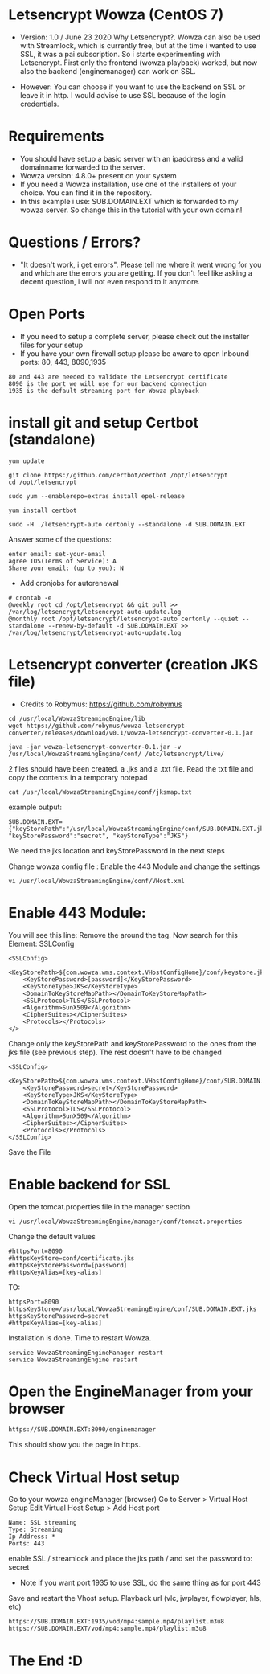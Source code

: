 # Letsencrypt Wowza (CentOS 7) 
* Version: 1.0 / June 23 2020
Why Letsencrypt?. Wowza can also be used with Streamlock, which is currently free, but at the time i wanted to use SSL, it was a pai subscription. So i starte experimenting with Letsencrypt. 
First only the frontend (wowza playback) worked, but now also the backend (enginemanager) can work on SSL. 
- However: You can choose if you want to use the backend on SSL or leave it in http. I would advise to use SSL because of the login credentials.

# Requirements
- You should have setup a basic server with an ipaddress and a valid domainname forwarded to the server. 
- Wowza version: 4.8.0+ present on your system
- If you need a Wowza installation, use one of the installers of your choice. You can find it in the repository.
- In this example i use: SUB.DOMAIN.EXT which is forwarded to my wowza server. So change this in the tutorial with your own domain!

# Questions / Errors?
- "It doesn't work, i get errors". Please tell me where it went wrong for you and which are the errors you are getting. If you don't feel like asking a decent question, i will not even respond to it anymore. 

# Open Ports
- If you need to setup a complete server, please check out the installer files for your setup
- If you have your own firewall setup please be aware to open Inbound ports: 80, 443, 8090,1935
```
80 and 443 are needed to validate the Letsencrypt certificate
8090 is the port we will use for our backend connection
1935 is the default streaming port for Wowza playback
```
  
# install git and setup Certbot (standalone)
```
yum update

git clone https://github.com/certbot/certbot /opt/letsencrypt
cd /opt/letsencrypt

sudo yum --enablerepo=extras install epel-release

yum install certbot

sudo -H ./letsencrypt-auto certonly --standalone -d SUB.DOMAIN.EXT
```
Answer some of the questions:
```
enter email: set-your-email
agree TOS(Terms of Service): A
Share your email: (up to you): N
```

* Add cronjobs for autorenewal
```
# crontab -e
@weekly root cd /opt/letsencrypt && git pull >> /var/log/letsencrypt/letsencrypt-auto-update.log
@monthly root /opt/letsencrypt/letsencrypt-auto certonly --quiet --standalone --renew-by-default -d SUB.DOMAIN.EXT >> /var/log/letsencrypt/letsencrypt-auto-update.log
```

# Letsencrypt converter (creation JKS file)
* Credits to Robymus: https://github.com/robymus
```
cd /usr/local/WowzaStreamingEngine/lib 
wget https://github.com/robymus/wowza-letsencrypt-converter/releases/download/v0.1/wowza-letsencrypt-converter-0.1.jar

java -jar wowza-letsencrypt-converter-0.1.jar -v /usr/local/WowzaStreamingEngine/conf/ /etc/letsencrypt/live/
```

2 files should have been created. a .jks and a .txt file. Read the txt file and copy the contents in a temporary notepad
```
cat /usr/local/WowzaStreamingEngine/conf/jksmap.txt
```
example output: 
```
SUB.DOMAIN.EXT={"keyStorePath":"/usr/local/WowzaStreamingEngine/conf/SUB.DOMAIN.EXT.jks", "keyStorePassword":"secret", "keyStoreType":"JKS"}
```
We need the jks location and keyStorePassword in the next steps

Change wowza config file : Enable the 443 Module and change the settings

```
vi /usr/local/WowzaStreamingEngine/conf/VHost.xml
```
# Enable 443 Module:
You will see this line: <!-- 443 with SSL -->
Remove the <!-- and --> around the <HostPort> tag.
Now search for this Element: SSLConfig
```
<SSLConfig>
    <KeyStorePath>${com.wowza.wms.context.VHostConfigHome}/conf/keystore.jks</KeyStorePath>
    <KeyStorePassword>[password]</KeyStorePassword>
    <KeyStoreType>JKS</KeyStoreType>
    <DomainToKeyStoreMapPath></DomainToKeyStoreMapPath>
    <SSLProtocol>TLS</SSLProtocol>
    <Algorithm>SunX509</Algorithm>
    <CipherSuites></CipherSuites>
    <Protocols></Protocols>
</>
```
Change only the keyStorePath and keyStorePassword to the ones from the jks file (see previous step). The rest doesn't have to be changed
```
<SSLConfig>
    <KeyStorePath>${com.wowza.wms.context.VHostConfigHome}/conf/SUB.DOMAIN.EXT.jks</KeyStorePath>
    <KeyStorePassword>secret</KeyStorePassword>
    <KeyStoreType>JKS</KeyStoreType>
    <DomainToKeyStoreMapPath></DomainToKeyStoreMapPath>
    <SSLProtocol>TLS</SSLProtocol>
    <Algorithm>SunX509</Algorithm>
    <CipherSuites></CipherSuites>
    <Protocols></Protocols>
</SSLConfig>
```
Save the File

# Enable backend for SSL 
Open the tomcat.properties file in the manager section
```
vi /usr/local/WowzaStreamingEngine/manager/conf/tomcat.properties
```
Change the default values
```
#httpsPort=8090
#httpsKeyStore=conf/certificate.jks
#httpsKeyStorePassword=[password]
#httpsKeyAlias=[key-alias]
```
TO:
```
httpsPort=8090
httpsKeyStore=/usr/local/WowzaStreamingEngine/conf/SUB.DOMAIN.EXT.jks
httpsKeyStorePassword=secret
#httpsKeyAlias=[key-alias]
```
Installation is done. Time to restart Wowza.
```
service WowzaStreamingEngineManager restart
service WowzaStreamingEngine restart
```

# Open the EngineManager from your browser
```
https://SUB.DOMAIN.EXT:8090/enginemanager
```
This should show you the page in https.

# Check Virtual Host setup
Go to your wowza engineManager (browser)
Go to Server > Virtual Host Setup
Edit Virtual Host Setup > Add Host port
```
Name: SSL streaming
Type: Streaming
Ip Address: *
Ports: 443
```
enable SSL / streamlock and place the jks path / and set the password to: secret

* Note if you want port 1935 to use SSL, do the same thing as for port 443

Save and restart the Vhost setup. 
Playback url (vlc, jwplayer, flowplayer, hls, etc)
```
https://SUB.DOMAIN.EXT:1935/vod/mp4:sample.mp4/playlist.m3u8
https://SUB.DOMAIN.EXT/vod/mp4:sample.mp4/playlist.m3u8
```

# The End :D


